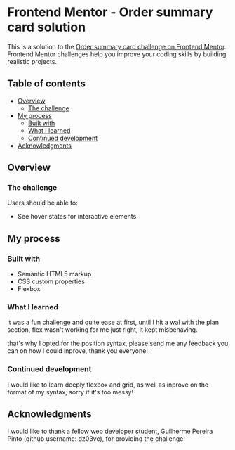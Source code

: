 # Frontend Mentor - Order summary card solution

This is a solution to the [Order summary card challenge on Frontend Mentor](https://www.frontendmentor.io/challenges/order-summary-component-QlPmajDUj). Frontend Mentor challenges help you improve your coding skills by building realistic projects. 

## Table of contents

- [Overview](#overview)
  - [The challenge](#the-challenge)
- [My process](#my-process)
  - [Built with](#built-with)
  - [What I learned](#what-i-learned)
  - [Continued development](#continued-development)
- [Acknowledgments](#acknowledgments)

## Overview

### The challenge

Users should be able to:

- See hover states for interactive elements

## My process

### Built with

- Semantic HTML5 markup
- CSS custom properties
- Flexbox


### What I learned

it was a fun challenge and quite ease at first, until I hit a wal with the plan section, flex wasn't working for me just right, it kept misbehaving.

that's why I opted for the position syntax, please send me any feedback you can on how I could inprove, thank you everyone!


### Continued development

I would like to learn deeply flexbox and grid, as well as inprove on the format of my syntax, sorry if it's too messy!


## Acknowledgments

I would like to thank a fellow web developer student, Guilherme Pereira Pinto (github username: dz03vc), for providing the challenge!